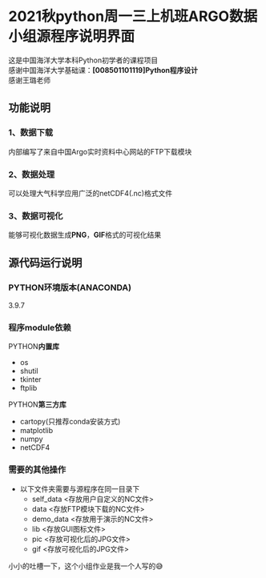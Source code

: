 # 2021秋python周一三上机班ARGO数据小组源程序说明界面

这是中国海洋大学本科Python初学者的课程项目  
感谢中国海洋大学基础课：**[008501101119]Python程序设计**  
感谢王璐老师

## 功能说明

### 1、数据下载

内部编写了来自中国Argo实时资料中心网站的FTP下载模块

### 2、数据处理

可以处理大气科学应用广泛的netCDF4(.nc)格式文件

### 3、数据可视化

能够可视化数据生成**PNG**，**GIF**格式的可视化结果

## 源代码运行说明

### PYTHON环境版本(ANACONDA)

3.9.7

### 程序module依赖

PYTHON**内置库**

+ os  
+ shutil
+ tkinter
+ ftplib

PYTHON**第三方库**

+ cartopy(只推荐conda安装方式)
+ matplotlib
+ numpy
+ netCDF4

### 需要的其他操作

+ 以下文件夹需要与源程序在同一目录下  
  + self_data <存放用户自定义的NC文件>
  + data <存放FTP模块下载的NC文件>
  + demo_data <存放用于演示的NC文件>
  + lib <存放GUI图标文件>
  + pic <存放可视化后的JPG文件>
  + gif <存放可视化后的JPG文件>

小小的吐槽一下，这个小组作业是我一个人写的😅  
